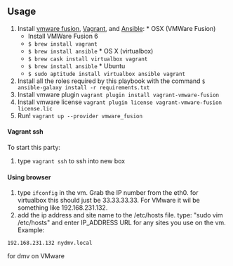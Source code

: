 ## Usage

  1. Install [vmware fusion](http://www.vmware.com/products/fusion/), [Vagrant](https://www.vagrantup.com/downloads.html), and [Ansible](http://docs.ansible.com/intro_installation.html):
    * OSX (VMWare Fusion)
      - Install VMWare Fusion 6
      -  `$ brew install vagrant`
      -  `$ brew install ansible`
    * OS X (virtualbox)
      - `$ brew cask install virtualbox vagrant`
      - `$ brew install ansible`
    * Ubuntu
      - `$ sudo aptitude install virtualbox ansible vagrant`
  2. Install all the roles required by this playbook with the command `$ ansible-galaxy install -r requirements.txt`
  3. Install vmware plugin ``vagrant plugin install vagrant-vmware-fusion``
  4. Install vmware license ``vagrant plugin license vagrant-vmware-fusion license.lic``
  5. Run! ``vagrant up --provider vmware_fusion``


#### Vagrant ssh

To start this party:

1) type ``vagrant ssh`` to ssh into new box

#### Using browser

1) type ``ifconfig`` in the vm. Grab the IP number from the eth0. for virtualbox this should just be 33.33.33.33. For VMware it wil be something like 192.168.231.132.
2) add the ip address and site name to the /etc/hosts file. type: "sudo vim /etc/hosts" and enter IP_ADDRESS URL for any sites you use on the vm. Example:

```
192.168.231.132 nydmv.local
```

for dmv on VMware


